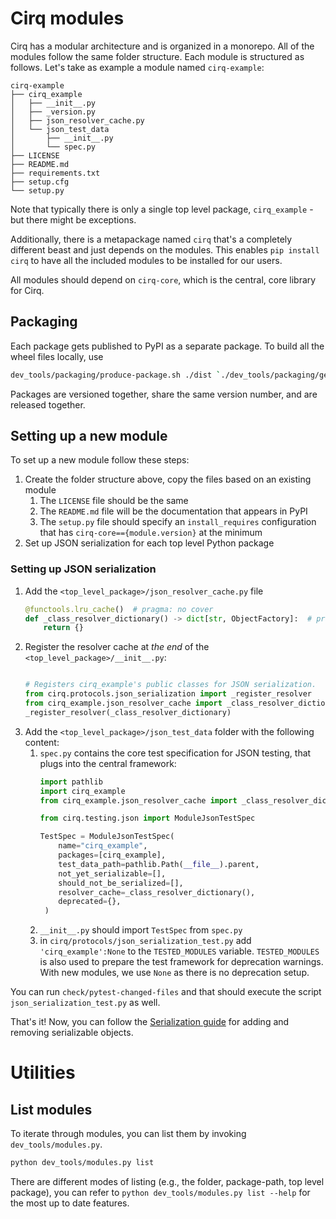# Cirq modules

Cirq has a modular architecture and is organized in a monorepo. All of the modules follow the same folder structure.
Each module is structured as follows. Let's take as example a module named `cirq-example`:

```
cirq-example
├── cirq_example
│   ├── __init__.py
│   ├── _version.py
│   ├── json_resolver_cache.py
│   └── json_test_data
│       ├── __init__.py
│       └── spec.py
├── LICENSE
├── README.md
├── requirements.txt
├── setup.cfg
└── setup.py
```

Note that typically there is only a single top level package, `cirq_example` - but there might be exceptions.

Additionally, there is a metapackage named `cirq` that's a completely different beast and just depends on the modules.
This enables `pip install cirq` to have all the included modules to be installed for our users.

All modules should depend on `cirq-core`, which is the central, core library for Cirq.

## Packaging

Each package gets published to PyPI as a separate package. To build all the wheel files locally, use

```bash
dev_tools/packaging/produce-package.sh ./dist `./dev_tools/packaging/generate-dev-version-id.sh`
```

Packages are versioned together, share the same version number, and are released together.

## Setting up a new module

To set up a new module follow these steps:

1. Create the folder structure above, copy the files based on an existing module
    1. The `LICENSE` file should be the same
    2. The `README.md` file will be the documentation that appears in PyPI
    3. The `setup.py` file should specify an `install_requires` configuration that has `cirq-core=={module.version}` at the minimum
2. Set up JSON serialization for each top level Python package


### Setting up JSON serialization

1. Add the `<top_level_package>/json_resolver_cache.py` file
    ```python
    @functools.lru_cache()  # pragma: no cover
    def _class_resolver_dictionary() -> dict[str, ObjectFactory]:  # pragma: no cover
        return {}
    ```
2. Register the resolver cache at _the end_ of the `<top_level_package>/__init__.py`:
    ```python

    # Registers cirq_example's public classes for JSON serialization.
    from cirq.protocols.json_serialization import _register_resolver
    from cirq_example.json_resolver_cache import _class_resolver_dictionary
    _register_resolver(_class_resolver_dictionary)

    ```
3. Add the `<top_level_package>/json_test_data` folder with the following content:
   1. `spec.py` contains the core test specification for JSON testing, that plugs into the central framework:
       ```python
       import pathlib
       import cirq_example
       from cirq_example.json_resolver_cache import _class_resolver_dictionary

       from cirq.testing.json import ModuleJsonTestSpec

       TestSpec = ModuleJsonTestSpec(
           name="cirq_example",
           packages=[cirq_example],
           test_data_path=pathlib.Path(__file__).parent,
           not_yet_serializable=[],
           should_not_be_serialized=[],
           resolver_cache=_class_resolver_dictionary(),
           deprecated={},
        )
       ```
   2. `__init__.py` should import `TestSpec` from `spec.py`
   3. in `cirq/protocols/json_serialization_test.py` add `'cirq_example':None` to the `TESTED_MODULES` variable. `TESTED_MODULES` is also used to prepare the test framework for deprecation warnings.
      With new modules, we use `None` as there is no deprecation setup.

You can run `check/pytest-changed-files` and that should execute the script `json_serialization_test.py` as well.

That's it! Now, you can follow the [Serialization guide](./serialization.md) for adding and removing serializable objects.

# Utilities

## List modules

To iterate through modules, you can list them by invoking `dev_tools/modules.py`.

```bash
python dev_tools/modules.py list
```

There are different modes of listing (e.g., the folder, package-path, top level package),
you can refer to `python dev_tools/modules.py list --help` for the most up to date features.
